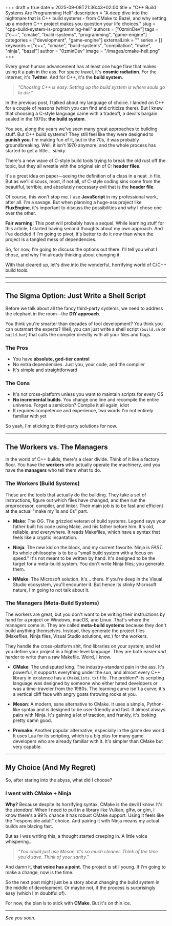 +++ 
draft = true
date = 2025-09-08T21:36:43+02:00
title = "C++ Build Systems Are Programming Hell"
description = "A deep dive into the nightmare that is C++ build systems - from CMake to Bazel, and why setting up a modern C++ project makes you question your life choices."
slug = "cpp-build-system-is-programming-hell"
authors = ["0zminDev"]
tags = ["c++", "cmake", "build-systems", "programming", "game-engine"]
categories = ["development", "game-engine"]
externalLink = ""
series = []
keywords = ["c++", "cmake", "build-systems", "compilation", "make", "ninja", "bazel"]
author = "0zminDev"
image = "/images/cmake-hell.png"
+++

Every great human advancement has at least one huge flaw that makes using it a pain in the ass. For space travel, it's **cosmic radiation**. For the internet, it's **Twitter**. And for C++, it's the **build system**.

> *"Choosing C++ is easy. Setting up the build system is where souls go to die."*

In the previous post, I talked about my language of choice. I landed on C++ for a couple of reasons (which you can find and criticize there). But I knew that choosing a C-style language came with a tradeoff, a devil's bargain sealed in the 1970s: **the build system**.

You see, along the years we've seen many great approaches to building stuff. But C++ build systems? They still feel like they were designed to **punish you**. I'm making fun of it, but in the 70s, it was probably groundbreaking. Well, it isn't 1970 anymore, and the whole process has started to get a little... *stinky*.

There's a new wave of C-style build tools trying to break the old rust off the topic, but they all wrestle with the original sin of C: **header files**.

It's a great idea on paper—seeing the definition of a class in a neat `.h` file. But as we'll discuss, most, if not all, of C-style coding sins come from the beautiful, terrible, and absolutely necessary evil that is the **header file**.

Of course, this won't stop me. I use **JavaScript** in my professional work, after all. I'm a savage. But when planning a huge-ass project like **FluxEngine**, it's important to discuss the possibilities and why I chose one over the other.

**Fair warning**: This post will probably have a sequel. While learning stuff for this article, I started having second thoughts about my own approach. And I've decided if I'm going to pivot, it's better to do it *now* than when the project is a tangled mess of dependencies.

So, for now, I'm going to discuss the options out there. I'll tell you what I chose, and why I'm already thinking about changing it.

With that cleared up, let's dive into the wonderful, horrifying world of C/C++ build tools.

---

---

## The Sigma Option: Just Write a Shell Script

Before we talk about all the fancy third-party systems, we need to address the elephant in the room—the **DIY approach**.

You think you're smarter than decades of tool development? You think you can outsmart the experts? Well, you can just write a shell script (`build.sh` or `build.bat`) that calls the compiler directly with all your files and flags.

### The Pros

- You have **absolute, god-tier control**
- No extra dependencies. Just you, your code, and the compiler
- It's simple and straightforward

### The Cons

- It's not cross-platform unless you want to maintain scripts for every OS
- **No incremental builds**. You change one line and recompile the entire universe. Forget a semicolon? Compile it all again, idiot
- It requires competence and experience, two words I'm not entirely familiar with yet

So yeah, I'm sticking to third-party solutions for now.

---

## The Workers vs. The Managers

In the world of C++ builds, there's a clear divide. Think of it like a factory floor. You have the **workers** who actually operate the machinery, and you have the **managers** who tell them what to do.

### The Workers (Build Systems)

These are the tools that actually do the building. They take a set of instructions, figure out which files have changed, and then run the preprocessor, compiler, and linker. Their main job is to be fast and efficient at the actual "make my 1s and 0s" part.

- **Make**: The OG. The grizzled veteran of build systems. Legend says your father built his code using Make, and his father before him. It's old, reliable, and everywhere. It reads Makefiles, which have a syntax that feels like a cryptic incantation.

- **Ninja**: The new kid on the block, and my current favorite. Ninja is *FAST*. Its whole philosophy is to be a "small build system with a focus on speed." It's not meant to be written by hand. It's designed to be the target for a meta-build system. You don't write Ninja files; you generate them.

- **NMake**: The Microsoft solution. It's... there. If you're deep in the Visual Studio ecosystem, you'll encounter it. But hence its stinky Microsoft nature, I'm going to not talk about it.

### The Managers (Meta-Build Systems)

The workers are great, but you don't want to be writing their instructions by hand for a project on Windows, macOS, and Linux. That's where the managers come in. They are called **meta-build systems** because they don't build anything themselves. Instead, they generate the project files (Makefiles, Ninja files, Visual Studio solutions, etc.) for the workers.

They handle the cross-platform shit, find libraries on your system, and let you define your project in a higher-level language. They are both easier *and* harder to write than a raw Makefile. Weird, I know.

- **CMake**: The undisputed king. The industry-standard pain in the ass. It's powerful, it supports everything under the sun, and almost every C++ library in existence has a `CMakeLists.txt` file. The problem? Its scripting language was designed by someone who either hated developers or was a time-traveler from the 1980s. The learning curve isn't a curve; it's a vertical cliff face with angry goats throwing rocks at you.

- **Meson**: A modern, sane alternative to CMake. It uses a simple, Python-like syntax and is designed to be user-friendly and fast. It almost always pairs with Ninja. It's gaining a lot of traction, and frankly, it's looking pretty damn good.

- **Premake**: Another popular alternative, especially in the game dev world. It uses Lua for its scripting, which is a big plus for many game developers who are already familiar with it. It's simpler than CMake but very capable.

---

## My Choice (And My Regret)

So, after staring into the abyss, what did I choose?

### I went with **CMake + Ninja**

**Why?** Because despite its horrifying syntax, CMake is the devil I know. It's the *standard*. When I need to pull in a library like Vulkan, glfw, or glm, I know there's a 99% chance it has robust CMake support. Using it feels like the "responsible adult" choice. And pairing it with Ninja means my actual builds are blazing fast.

But as I was writing this, a thought started creeping in. A little voice whispering...

> *"You could just use Meson. It's so much cleaner. Think of the time you'd save. Think of your sanity."*

And damn it, **that voice has a point**. The project is still young. If I'm going to make a change, now is the time.

So the next post might just be a story about changing the build system in the middle of development. Or maybe not, if the process is surprisingly easy (which I'm doubtful of).

For now, the plan is to stick with **CMake**. But it's on thin ice.

---

*See you soon.*

